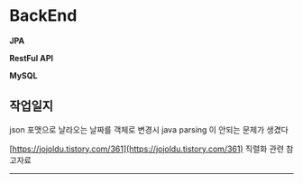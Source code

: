 # BackEnd
**JPA**

**RestFul API**

**MySQL**

## 작업일지

json 포맷으로 날라오는 날짜를 객체로 변경시 java parsing 이 안되는 문제가 생겼다

[https://jojoldu.tistory.com/361](https://jojoldu.tistory.com/361) 직렬화 관련 참고자료 

------




<!--stackedit_data:
eyJoaXN0b3J5IjpbOTg0MDI0MjEsLTIxMDg3MDU3NDUsLTIwOD
g3NDY2MTJdfQ==
-->